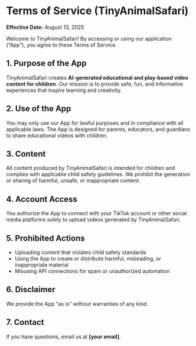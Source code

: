# Terms of Service (TinyAnimalSafari)

**Effective Date:** August 13, 2025  

Welcome to TinyAnimalSafari! By accessing or using our application (“App”), you agree to these Terms of Service.  

## 1. Purpose of the App  
TinyAnimalSafari creates **AI-generated educational and play-based video content for children**. Our mission is to provide safe, fun, and informative experiences that inspire learning and creativity.

## 2. Use of the App  
You may only use our App for lawful purposes and in compliance with all applicable laws. The App is designed for parents, educators, and guardians to share educational videos with children.  

## 3. Content  
All content produced by TinyAnimalSafari is intended for children and complies with applicable child safety guidelines. We prohibit the generation or sharing of harmful, unsafe, or inappropriate content.  

## 4. Account Access  
You authorize the App to connect with your TikTok account or other social media platforms solely to upload videos generated by TinyAnimalSafari.  

## 5. Prohibited Actions  
- Uploading content that violates child safety standards  
- Using the App to create or distribute harmful, misleading, or inappropriate material  
- Misusing API connections for spam or unauthorized automation  

## 6. Disclaimer  
We provide the App “as is” without warranties of any kind.  

## 7. Contact  
If you have questions, email us at **[your email]**.  
